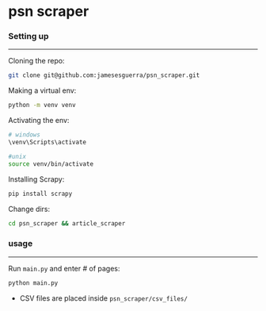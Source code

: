 # psn scraper

### Setting up
----

Cloning the repo:
```sh
git clone git@github.com:jamesesguerra/psn_scraper.git
```

Making a virtual env:
```sh
python -m venv venv
```

Activating the env:
```sh
# windows
\venv\Scripts\activate

#unix
source venv/bin/activate
```

Installing Scrapy:
```sh
pip install scrapy
```

Change dirs:
```sh
cd psn_scraper && article_scraper
```

### usage
----

Run `main.py` and enter # of pages:
```sh
python main.py
```

* CSV files are placed inside `psn_scraper/csv_files/`


